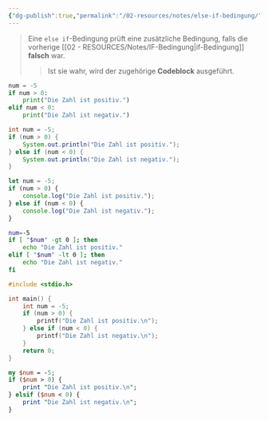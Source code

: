 ```yaml
---
{"dg-publish":true,"permalink":"/02-resources/notes/else-if-bedingung/","tags":["code"]}
---
```


>Eine `else if`-Bedingung prüft eine zusätzliche Bedingung, falls die vorherige [[02 - RESOURCES/Notes/IF-Bedingung\|if-Bedingung]] **falsch** war. 
>>Ist sie wahr, wird der zugehörige **Codeblock** ausgeführt.

```python
num = -5
if num > 0:
    print("Die Zahl ist positiv.")
elif num < 0:
    print("Die Zahl ist negativ.")
```

```java
int num = -5;
if (num > 0) {
    System.out.println("Die Zahl ist positiv.");
} else if (num < 0) {
    System.out.println("Die Zahl ist negativ.");
}
```

```js
let num = -5;
if (num > 0) {
    console.log("Die Zahl ist positiv.");
} else if (num < 0) {
    console.log("Die Zahl ist negativ.");
}
```

```bash
num=-5
if [ "$num" -gt 0 ]; then
    echo "Die Zahl ist positiv."
elif [ "$num" -lt 0 ]; then
    echo "Die Zahl ist negativ."
fi
```

```C
#include <stdio.h>

int main() {
    int num = -5;
    if (num > 0) {
        printf("Die Zahl ist positiv.\n");
    } else if (num < 0) {
        printf("Die Zahl ist negativ.\n");
    }
    return 0;
}
```

```perl
my $num = -5;
if ($num > 0) {
    print "Die Zahl ist positiv.\n";
} elsif ($num < 0) {
    print "Die Zahl ist negativ.\n";
}
```